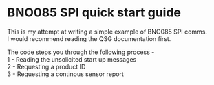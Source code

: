 # BNO085 SPI quick start guide
This is my attempt at writing a simple example of BNO085 SPI comms.<br /> 
I would recommend reading the QSG documentation first.

The code steps you through the following process -<br />
1 - Reading the unsolicited start up messages<br />
2 - Requesting a product ID<br />
3 - Requesting a continous sensor report<br />

